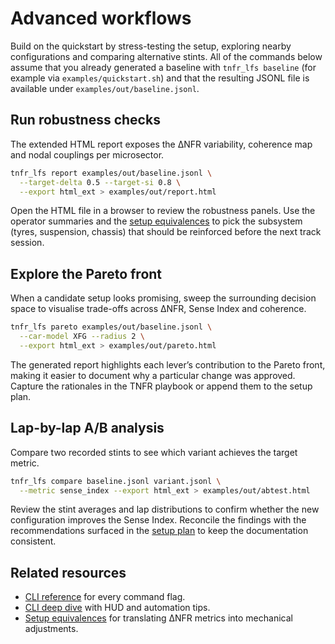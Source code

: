 # Advanced workflows

Build on the quickstart by stress-testing the setup, exploring nearby
configurations and comparing alternative stints. All of the commands below assume
that you already generated a baseline with `tnfr_lfs baseline` (for example via
`examples/quickstart.sh`) and that the resulting JSONL file is available under
`examples/out/baseline.jsonl`.

## Run robustness checks

The extended HTML report exposes the ΔNFR variability, coherence map and nodal
couplings per microsector.

```bash
tnfr_lfs report examples/out/baseline.jsonl \
  --target-delta 0.5 --target-si 0.8 \
  --export html_ext > examples/out/report.html
```

Open the HTML file in a browser to review the robustness panels. Use the
operator summaries and the [setup equivalences](setup_equivalences.md) to pick
the subsystem (tyres, suspension, chassis) that should be reinforced before the
next track session.

## Explore the Pareto front

When a candidate setup looks promising, sweep the surrounding decision space to
visualise trade-offs across ΔNFR, Sense Index and coherence.

```bash
tnfr_lfs pareto examples/out/baseline.jsonl \
  --car-model XFG --radius 2 \
  --export html_ext > examples/out/pareto.html
```

The generated report highlights each lever’s contribution to the Pareto front,
making it easier to document why a particular change was approved. Capture the
rationales in the TNFR playbook or append them to the setup plan.

## Lap-by-lap A/B analysis

Compare two recorded stints to see which variant achieves the target metric.

```bash
tnfr_lfs compare baseline.jsonl variant.jsonl \
  --metric sense_index --export html_ext > examples/out/abtest.html
```

Review the stint averages and lap distributions to confirm whether the new
configuration improves the Sense Index. Reconcile the findings with the
recommendations surfaced in the [setup plan](setup_plan.md) to keep the
documentation consistent.

## Related resources

* [CLI reference](cli.md) for every command flag.
* [CLI deep dive](cli_deep_dive.md) with HUD and automation tips.
* [Setup equivalences](setup_equivalences.md) for translating ΔNFR metrics into
  mechanical adjustments.
